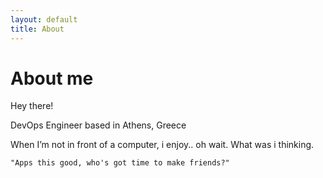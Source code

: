 ```yaml
---
layout: default
title: About
---
```

# About me
<p class="message">
  Hey there!
</p>

DevOps Engineer based in Athens, Greece

When I’m not in front of a computer, i enjoy.. oh wait. What was i thinking.

`"Apps this good, who's got time to make friends?"`
